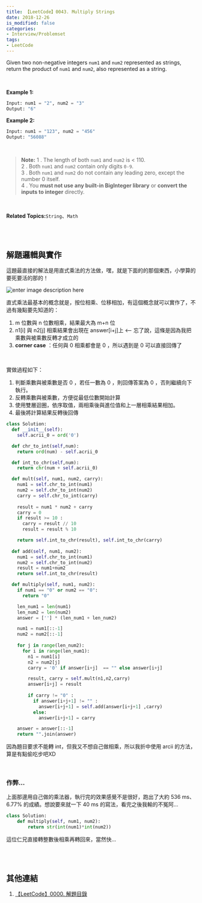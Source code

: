 ```yaml
---
title: 【LeetCode】0043. Multiply Strings
date: 2018-12-26
is_modified: false
categories:
- Interview/Problemset
tags:
- LeetCode
--- 
```


Given two non-negative integers `num1` and `num2` represented as strings, return the product of `num1` and `num2`, also represented as a string.

<!--more-->
<br>

**Example 1:**
```python
Input: num1 = "2", num2 = "3"
Output: "6"
```

**Example 2:**
```python
Input: num1 = "123", num2 = "456"
Output: "56088"
```
<br>

> **Note:**
> 1 .  The length of both  `num1`  and  `num2`  is < 110. <br>
> 2 .  Both  `num1`  and  `num2`  contain only digits  `0-9`.  <br>
> 3 .  Both  `num1`  and  `num2` do not contain any leading zero, except the number 0 itself.  <br>
> 4 .  You  **must not use any built-in BigInteger library**  or  **convert the inputs to integer**  directly.  <br>

<br>

**Related Topics:**`String`、`Math`

<br><br>

## 解題邏輯與實作
這題最直接的解法是用直式乘法的方法做，嘿，就是下面的的那個東西，小學算的要死要活的那的！

![enter image description here](https://slidesplayer.com/slide/11174206/60/images/26/%E7%9B%B4%E5%BC%8F%E4%B9%98%E6%B3%95%E7%9A%84%E6%A6%82%E5%BF%B5.jpg)


直式乘法最基本的概念就是，按位相乘、位移相加，有這個概念就可以實作了，不過有幾點要先知道的：
1. m 位數與 n 位數相乘，結果最大為 m+n 位
2. n1[i] 與 n2[j] 相乘結果會出現在 answer[i+j]上 <-- 忘了說，這條是因為我把乘數與被乘數反轉才成立的
3. **corner case** ：任何與 0 相乘都會是 0 ，所以遇到是 0 可以直接回傳了

<br>

實做過程如下：
 1.  判斷乘數與被乘數是否 0 ，若任一數為 0 ，則回傳答案為 0 ，否則繼續向下執行。 
 2.  反轉乘數與被乘數，方便從最低位數開始計算
 3.  使用雙層迴圈，依序取值，兩相乘後與進位值和上一層相乘結果相加。
 4.  最後將計算結果反轉後回傳 

 
```python
class Solution:
  def __init__(self):
    self.acrii_0 = ord('0')

  def chr_to_int(self,num):
    return ord(num) - self.acrii_0

  def int_to_chr(self,num):
    return chr(num + self.acrii_0)

  def mult(self, num1, num2, carry):
    num1 = self.chr_to_int(num1)
    num2 = self.chr_to_int(num2)
    carry = self.chr_to_int(carry)
	
    result = num1 * num2 + carry
    carry = 0
    if result >= 10 :
      carry = result // 10
      result = result % 10

    return self.int_to_chr(result), self.int_to_chr(carry)
	
  def add(self, num1, num2):
    num1 = self.chr_to_int(num1)
    num2 = self.chr_to_int(num2)
    result = num1+num2
    return self.int_to_chr(result)

  def multiply(self, num1, num2):
    if num1 == "0" or num2 == "0":
      return "0"

    len_num1 = len(num1)
    len_num2 = len(num2)
    answer = [''] * (len_num1 + len_num2)

    num1 = num1[::-1]
    num2 = num2[::-1]
 
    for j in range(len_num2):
      for i in range(len_num1):
        n1 = num1[i]
        n2 = num2[j]
        carry = '0' if answer[i+j]  == "" else answer[i+j] 

        result, carry = self.mult(n1,n2,carry)
        answer[i+j] = result
		 
        if carry != "0" :
          if answer[i+j+1] != "" :
            answer[i+j+1] = self.add(answer[i+j+1] ,carry)
          else:
            answer[i+j+1] = carry

    answer = answer[::-1]	
    return "".join(answer)
```
因為題目要求不能轉 int，但我又不想自己做相乘，所以我折中使用 arcii 的方法，算是有點偷吃步吧XD


<br>

### 作弊...
上面那邊用自己做的乘法器，執行完的效果感覺不是很好，跑出了大約 536 ms、6.77% 的成績。想說要來就一下 40 ms 的寫法，看完之後我輸的不冤阿...

```python  
class Solution:  
	def multiply(self, num1, num2):
		return str(int(num1)*int(num2))
```
這位仁兄直接轉整數後相乘再轉回來，當然快...


<br><br>

## 其他連結
1. [【LeetCode】0000. 解題目錄](/LeetCode-0000-Contents/)